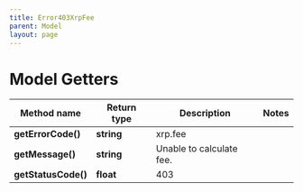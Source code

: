 ```yaml
---
title: Error403XrpFee
parent: Model
layout: page
---
```


# Model Getters

Method name | Return type | Description | Notes
------------ | ------------- | ------------- | -------------
**getErrorCode()** | **string** | xrp.fee |
**getMessage()** | **string** | Unable to calculate fee. |
**getStatusCode()** | **float** | 403 |


